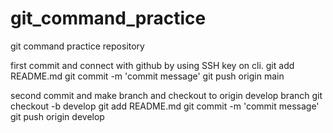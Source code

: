 # git_command_practice
git command practice repository

first commit and connect with github by using SSH key on cli.
git add README.md
git commit -m 'commit message'
git push origin main

second commit and make branch and checkout to origin develop branch
git checkout -b develop
git add README.md
git commit -m 'commit message'
git push origin develop
